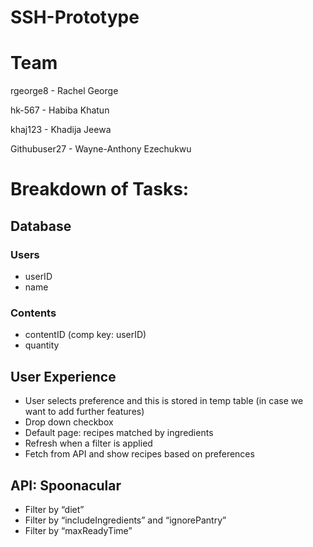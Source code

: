 # SSH-Prototype
# Team
rgeorge8 - Rachel George

hk-567 - Habiba Khatun

khaj123 - Khadija Jeewa

Githubuser27 - Wayne-Anthony Ezechukwu


# **Breakdown of Tasks:**

 ## Database
### Users
   -   userID
   -   name

###  Contents 
- contentID (comp key: userID)
-   quantity

## User Experience
-  User selects preference and this is stored in temp table (in case we want to add further features)
-  Drop down checkbox
-  Default page: recipes matched by ingredients
-  Refresh when a filter is applied
-  Fetch from API and show recipes based on preferences

## API: Spoonacular
-  Filter by “diet”
-  Filter by “includeIngredients” and “ignorePantry”
-  Filter by “maxReadyTime”





